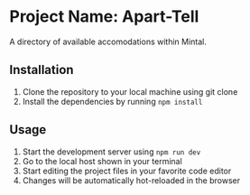 # Project Name: Apart-Tell

A directory of available accomodations within Mintal.

## Installation
1. Clone the repository to your local machine using git clone <repository-url>  
2. Install the dependencies by running ```npm install```

## Usage
1. Start the development server using ```npm run dev```  
2. Go to the local host shown in your terminal
3. Start editing the project files in your favorite code editor  
4. Changes will be automatically hot-reloaded in the browser
